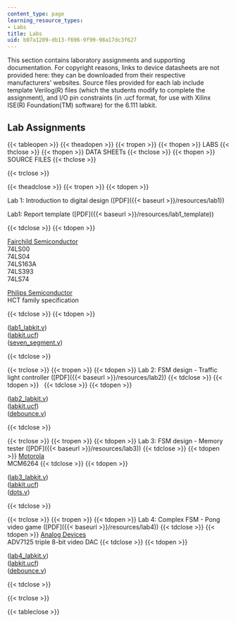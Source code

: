 ```yaml
---
content_type: page
learning_resource_types:
- Labs
title: Labs
uid: b07a1209-db13-f696-9f99-98a17dc3f627
---
```


This section contains laboratory assignments and supporting documentation. For copyright reasons, links to device datasheets are not provided here: they can be downloaded from their respective manufacturers' websites. Source files provided for each lab include template Verilog(R) files (which the students modify to complete the assignment), and I/O pin constraints (in .ucf format, for use with Xilinx ISE(R) Foundation(TM) software) for the 6.111 labkit.

Lab Assignments
---------------

{{< tableopen >}}
{{< theadopen >}}
{{< tropen >}}
{{< thopen >}}
LABS
{{< thclose >}}
{{< thopen >}}
DATA SHEETs
{{< thclose >}}
{{< thopen >}}
SOURCE FILES
{{< thclose >}}

{{< trclose >}}

{{< theadclose >}}
{{< tropen >}}
{{< tdopen >}}


Lab 1: Introduction to digital design ([PDF]({{< baseurl >}}/resources/lab1))

Lab1: Report template ([PDF]({{< baseurl >}}/resources/lab1_template))


{{< tdclose >}}
{{< tdopen >}}


[Fairchild Semiconductor](http://www.fairchildsemi.com/)  
74LS00  
74LS04  
74LS163A  
74LS393  
74LS74

[Philips Semiconductor](https://www.mouser.com/manufacturer/philips-semiconductors/?gclid=Cj0KCQjwsZKJBhC0ARIsAJ96n3UpfI0N8WW8IW6dlFKRG2SgtaRG8CpynKsI0NiCIfNDuebb096JuaUaAmbzEALw_wcB)  
HCT family specification


{{< tdclose >}}
{{< tdopen >}}


([lab1\_labkit.v](/courses/electrical-engineering-and-computer-science/6-111-introductory-digital-systems-laboratory-spring-2006/labs/lab1_labkit.v))  
([labkit.ucf](/courses/electrical-engineering-and-computer-science/6-111-introductory-digital-systems-laboratory-spring-2006/labs/labkit.ucf))  
([seven\_segment.v](/courses/electrical-engineering-and-computer-science/6-111-introductory-digital-systems-laboratory-spring-2006/labs/seven_segment.v))


{{< tdclose >}}

{{< trclose >}}
{{< tropen >}}
{{< tdopen >}}
Lab 2: FSM design - Traffic light controller ([PDF]({{< baseurl >}}/resources/lab2))
{{< tdclose >}}
{{< tdopen >}}
 
{{< tdclose >}}
{{< tdopen >}}


([lab2\_labkit.v](/courses/electrical-engineering-and-computer-science/6-111-introductory-digital-systems-laboratory-spring-2006/labs/lab2_labkit.v))  
([labkit.ucf](/courses/electrical-engineering-and-computer-science/6-111-introductory-digital-systems-laboratory-spring-2006/labs/labkit.ucf))  
([debounce.v](/courses/electrical-engineering-and-computer-science/6-111-introductory-digital-systems-laboratory-spring-2006/labs/debounce.v))


{{< tdclose >}}

{{< trclose >}}
{{< tropen >}}
{{< tdopen >}}
Lab 3: FSM design - Memory tester ([PDF]({{< baseurl >}}/resources/lab3))
{{< tdclose >}}
{{< tdopen >}}
[Motorola](http://www.motorola.com/)  
MCM6264
{{< tdclose >}}
{{< tdopen >}}


([lab3\_labkit.v](/courses/electrical-engineering-and-computer-science/6-111-introductory-digital-systems-laboratory-spring-2006/labs/lab3_labkit.v))  
([labkit.ucf](/courses/electrical-engineering-and-computer-science/6-111-introductory-digital-systems-laboratory-spring-2006/labs/labkit.ucf))  
([dots.v](/courses/electrical-engineering-and-computer-science/6-111-introductory-digital-systems-laboratory-spring-2006/labs/dots.v))


{{< tdclose >}}

{{< trclose >}}
{{< tropen >}}
{{< tdopen >}}
Lab 4: Complex FSM - Pong video game ([PDF]({{< baseurl >}}/resources/lab4))
{{< tdclose >}}
{{< tdopen >}}
[Analog Devices](http://www.analog.com/)  
ADV7125 triple 8-bit video DAC
{{< tdclose >}}
{{< tdopen >}}


([lab4\_labkit.v](/courses/electrical-engineering-and-computer-science/6-111-introductory-digital-systems-laboratory-spring-2006/labs/lab4_labkit.v))  
([labkit.ucf](/courses/electrical-engineering-and-computer-science/6-111-introductory-digital-systems-laboratory-spring-2006/labs/labkit.ucf))  
([debounce.v](/courses/electrical-engineering-and-computer-science/6-111-introductory-digital-systems-laboratory-spring-2006/labs/debounce.v))


{{< tdclose >}}

{{< trclose >}}

{{< tableclose >}}